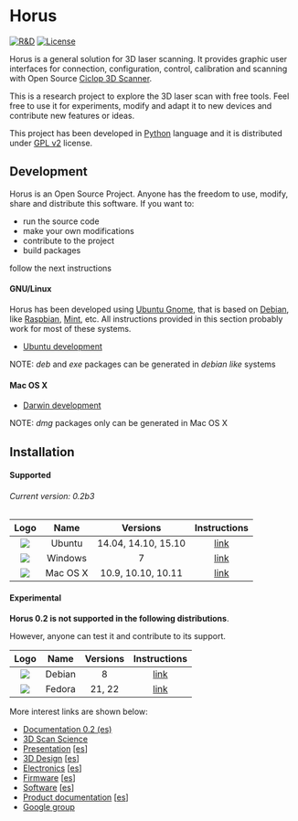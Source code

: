 # Horus

[![R&D](https://img.shields.io/badge/-R%26D-brightgreen.svg)](https://github.com/bqlabs/horus)
[![License](http://img.shields.io/:license-gpl-blue.svg)](http://opensource.org/licenses/GPL-2.0)

Horus is a general solution for 3D laser scanning. It provides graphic user interfaces for connection, configuration, control, calibration and scanning with Open Source [Ciclop 3D Scanner](https://github.com/bqlabs/ciclop).

This is a research project to explore the 3D laser scan with free tools. Feel free to use it for experiments, modify and adapt it to new devices and contribute new features or ideas.

This project has been developed in [Python](https://www.python.org/) language and it is distributed under [GPL v2](https://www.gnu.org/licenses/gpl-2.0.html) license.

## Development

Horus is an Open Source Project. Anyone has the freedom to use, modify, share and distribute this software. If you want to:
* run the source code
* make your own modifications
* contribute to the project
* build packages

follow the next instructions

#### GNU/Linux

Horus has been developed using [Ubuntu Gnome](http://ubuntugnome.org/), that is based on [Debian](https://www.debian.org/), like [Raspbian](https://www.raspbian.org/), [Mint](http://linuxmint.com/), etc. All instructions provided in this section probably work for most of these systems.

* [Ubuntu development](doc/development/ubuntu.md)

NOTE: *deb* and *exe* packages can be generated in *debian like* systems

#### Mac OS X

* [Darwin development](doc/development/darwin.md)

NOTE: *dmg* packages only can be generated in Mac OS X


## Installation

#### Supported

###### Current version: 0.2b3

| Logo              | Name     | Versions            | Instructions                        |
|:-----------------:|:--------:|:-------------------:|:-----------------------------------:|
| ![][ubuntu-logo]  | Ubuntu   | 14.04, 14.10, 15.10 | [link](doc/installation/ubuntu.md)  |
| ![][windows-logo] | Windows  | 7                   | [link](doc/installation/windows.md) |
| ![][macosx-logo]  | Mac OS X | 10.9, 10.10, 10.11  | [link](doc/installation/macosx.md)  |

#### Experimental

**Horus 0.2 is not supported in the following distributions**.

However, anyone can test it and contribute to its support.

| Logo               | Name      | Versions     | Instructions                          |
|:------------------:|:---------:|:------------:|:-------------------------------------:|
| ![][debian-logo]   | Debian    | 8            | [link](doc/installation/debian.md)    |
| ![][fedora-logo]   | Fedora    | 21, 22       | [link](doc/installation/fedora.md)    |


More interest links are shown below:

* [Documentation 0.2 (es)](http://horus.readthedocs.org)
* [3D Scan Science](https://github.com/Jesus89/3DScanScience)
* [Presentation](http://diwo.bq.com/en/presentacion-ciclop-horus/) [[es](http://diwo.bq.com/presentacion-ciclop-horus/)]
* [3D Design](http://diwo.bq.com/en/ciclop-released/) [[es](http://diwo.bq.com/ciclop-released/)]
* [Electronics](http://diwo.bq.com/en/zum-scan-released/) [[es](http://diwo.bq.com/zum-scan-released/)]
* [Firmware](http://diwo.bq.com/en/horus-fw-released/) [[es](http://diwo.bq.com/horus-fw-released/)]
* [Software](http://diwo.bq.com/en/horus-released/) [[es](http://diwo.bq.com/horus-released/)]
* [Product documentation](http://diwo.bq.com/en/documentation-ciclop-and-horus/) [[es](http://diwo.bq.com/documentation-ciclop-and-horus/)]
* [Google group](https://groups.google.com/forum/?hl=en#!forum/ciclop-3d-scanner)

[ubuntu-logo]: doc/images/ubuntu.png
[windows-logo]: doc/images/windows.png
[macosx-logo]: doc/images/macosx.png
[debian-logo]: doc/images/debian.png
[raspbian-logo]: doc/images/raspbian.png
[fedora-logo]: doc/images/fedora.png
